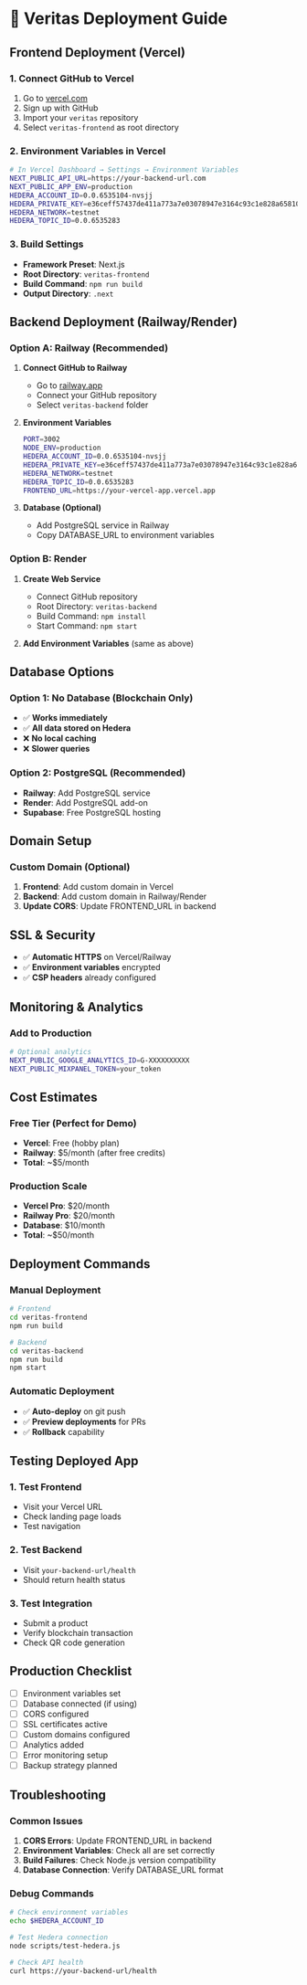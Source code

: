 # 🚀 Veritas Deployment Guide

## Frontend Deployment (Vercel)

### 1. Connect GitHub to Vercel
1. Go to [vercel.com](https://vercel.com)
2. Sign up with GitHub
3. Import your `veritas` repository
4. Select `veritas-frontend` as root directory

### 2. Environment Variables in Vercel
```bash
# In Vercel Dashboard → Settings → Environment Variables
NEXT_PUBLIC_API_URL=https://your-backend-url.com
NEXT_PUBLIC_APP_ENV=production
HEDERA_ACCOUNT_ID=0.0.6535104-nvsjj
HEDERA_PRIVATE_KEY=e36ceff57437de411a773a7e03078947e3164c93c1e828a65810668b48dd5182
HEDERA_NETWORK=testnet
HEDERA_TOPIC_ID=0.0.6535283
```

### 3. Build Settings
- **Framework Preset**: Next.js
- **Root Directory**: `veritas-frontend`
- **Build Command**: `npm run build`
- **Output Directory**: `.next`

## Backend Deployment (Railway/Render)

### Option A: Railway (Recommended)

1. **Connect GitHub to Railway**
   - Go to [railway.app](https://railway.app)
   - Connect your GitHub repository
   - Select `veritas-backend` folder

2. **Environment Variables**
   ```bash
   PORT=3002
   NODE_ENV=production
   HEDERA_ACCOUNT_ID=0.0.6535104-nvsjj
   HEDERA_PRIVATE_KEY=e36ceff57437de411a773a7e03078947e3164c93c1e828a65810668b48dd5182
   HEDERA_NETWORK=testnet
   HEDERA_TOPIC_ID=0.0.6535283
   FRONTEND_URL=https://your-vercel-app.vercel.app
   ```

3. **Database (Optional)**
   - Add PostgreSQL service in Railway
   - Copy DATABASE_URL to environment variables

### Option B: Render

1. **Create Web Service**
   - Connect GitHub repository
   - Root Directory: `veritas-backend`
   - Build Command: `npm install`
   - Start Command: `npm start`

2. **Add Environment Variables** (same as above)

## Database Options

### Option 1: No Database (Blockchain Only)
- ✅ **Works immediately**
- ✅ **All data stored on Hedera**
- ❌ **No local caching**
- ❌ **Slower queries**

### Option 2: PostgreSQL (Recommended)
- **Railway**: Add PostgreSQL service
- **Render**: Add PostgreSQL add-on
- **Supabase**: Free PostgreSQL hosting

## Domain Setup

### Custom Domain (Optional)
1. **Frontend**: Add custom domain in Vercel
2. **Backend**: Add custom domain in Railway/Render
3. **Update CORS**: Update FRONTEND_URL in backend

## SSL & Security
- ✅ **Automatic HTTPS** on Vercel/Railway
- ✅ **Environment variables** encrypted
- ✅ **CSP headers** already configured

## Monitoring & Analytics

### Add to Production
```bash
# Optional analytics
NEXT_PUBLIC_GOOGLE_ANALYTICS_ID=G-XXXXXXXXXX
NEXT_PUBLIC_MIXPANEL_TOKEN=your_token
```

## Cost Estimates

### Free Tier (Perfect for Demo)
- **Vercel**: Free (hobby plan)
- **Railway**: $5/month (after free credits)
- **Total**: ~$5/month

### Production Scale
- **Vercel Pro**: $20/month
- **Railway Pro**: $20/month  
- **Database**: $10/month
- **Total**: ~$50/month

## Deployment Commands

### Manual Deployment
```bash
# Frontend
cd veritas-frontend
npm run build

# Backend  
cd veritas-backend
npm run build
npm start
```

### Automatic Deployment
- ✅ **Auto-deploy** on git push
- ✅ **Preview deployments** for PRs
- ✅ **Rollback** capability

## Testing Deployed App

### 1. Test Frontend
- Visit your Vercel URL
- Check landing page loads
- Test navigation

### 2. Test Backend
- Visit `your-backend-url/health`
- Should return health status

### 3. Test Integration
- Submit a product
- Verify blockchain transaction
- Check QR code generation

## Production Checklist

- [ ] Environment variables set
- [ ] Database connected (if using)
- [ ] CORS configured
- [ ] SSL certificates active
- [ ] Custom domains configured
- [ ] Analytics added
- [ ] Error monitoring setup
- [ ] Backup strategy planned

## Troubleshooting

### Common Issues
1. **CORS Errors**: Update FRONTEND_URL in backend
2. **Environment Variables**: Check all are set correctly
3. **Build Failures**: Check Node.js version compatibility
4. **Database Connection**: Verify DATABASE_URL format

### Debug Commands
```bash
# Check environment variables
echo $HEDERA_ACCOUNT_ID

# Test Hedera connection
node scripts/test-hedera.js

# Check API health
curl https://your-backend-url/health
```